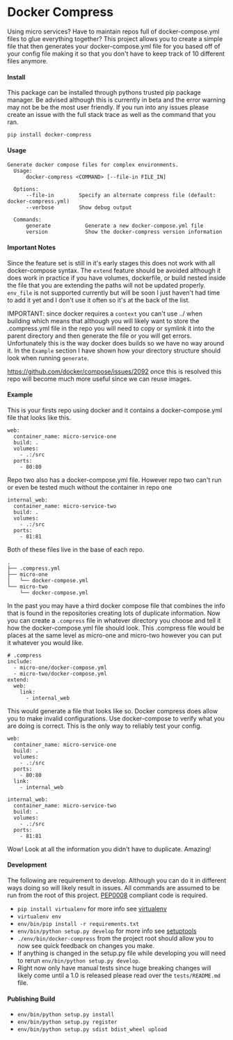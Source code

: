 # Docker Compress
Using micro services? Have to maintain repos full of docker-compose.yml files to glue everything together? This project allows you to create a simple file that then generates your docker-compose.yml file for you based off of your config file making it so that you don't have to keep track of 10 different files anymore.

#### Install

This package can be installed through pythons trusted pip package manager. Be advised although this is currently in beta and the error warning may not be be the most user friendly. If you run into any issues please create an issue with the full stack trace as well as the command that you ran.

    pip install docker-compress

#### Usage

    Generate docker compose files for complex environments.
      Usage:
          docker-compress <COMMAND> [--file-in FILE_IN]

      Options:
          --file-in        Specify an alternate compress file (default: docker-compress.yml)
          --verbose        Show debug output

      Commands:
          generate           Generate a new docker-compose.yml file
          version            Show the docker-compress version information

#### Important Notes

Since the feature set is still in it's early stages this does not work with all docker-compose syntax. The `extend` feature should be avoided although it does work in practice if you have volumes, dockerfile, or build nested inside the file that you are extending the paths will not be updated properly. `env_file` is not supported currently but will be soon I just haven't had time to add it yet and I don't use it often so it's at the back of the list.

IMPORTANT: since docker requires a `context` you can't use ../ when building which means that although you will likely want to store the .compress.yml file in the repo you will need to copy or symlink it into the parent directory and then generate the file or you will get errors. Unfortunately this is the way docker does builds so we have no way around it. In the `Example` section I have shown how your directory structure should look when running `generate`.

https://github.com/docker/compose/issues/2092 once this is resolved this repo will become much more useful since we can reuse images.

#### Example

This is your firsts repo using docker and it contains a docker-compose.yml file that looks like this.

    web:
      container_name: micro-service-one
      build: .
      volumes:
        - .:/src
      ports:
        - 80:80

Repo two also has a docker-compose.yml file. However repo two can't run or even be tested much without the container in repo one

    internal_web:
      container_name: micro-service-two
      build: .
      volumes:
        - .:/src
      ports:
        - 81:81

Both of these files live in the base of each repo.

    .
    ├── .compress.yml
    ├── micro-one
    │   └── docker-compose.yml
    └── micro-two
        └── docker-compose.yml

In the past you may have a third docker compose file that combines the info that is found in the repositories creating lots of duplicate information. Now you can create a `.compress` file in whatever directory you choose and tell it how the docker-compose.yml file should look. This .compress file would be places at the same level as micro-one and micro-two however you can put it whatever you would like.

    # .compress
    include:
      - micro-one/docker-compose.yml
      - micro-two/docker-compose.yml
    extend:
      web:
        link:
          - internal_web

This would generate a file that looks like so. Docker compress does allow you to make invalid configurations. Use docker-compose to verify what you are doing is correct. This is the only way to reliably test your config.

    web:
      container_name: micro-service-one
      build: .
      volumes:
        - .:/src
      ports:
        - 80:80
      link:
        - internal_web

    internal_web:
      container_name: micro-service-two
      build: .
      volumes:
        - .:/src
      ports:
        - 81:81

Wow! Look at all the information you didn't have to duplicate. Amazing!

#### Development

The following are requirement to develop. Although you can do it in different ways doing so will likely result in issues. All commands are assumed to be run from the root of this project. [PEP0008](https://www.python.org/dev/peps/pep-0008) compliant code is required.

- `pip install virtualenv` for more info see [virtualenv](http://docs.python-guide.org/en/latest/dev/virtualenvs/)
- `virtualenv env`
- `env/bin/pip install -r requirements.txt`
- `env/bin/python setup.py develop` for more info see [setuptools](https://pythonhosted.org/setuptools/setuptools.html)
- `./env/bin/docker-compress` from the project root should allow you to now see quick feedback on changes you make.
- If anything is changed in the setup.py file while developing you will need to rerun `env/bin/python setup.py develop`.
- Right now only have manual tests since huge breaking changes will likely come until a 1.0 is released please read over the `tests/README.md` file.

#### Publishing Build

- `env/bin/python setup.py install`
- `env/bin/python setup.py register`
- `env/bin/python setup.py sdist bdist_wheel upload`
